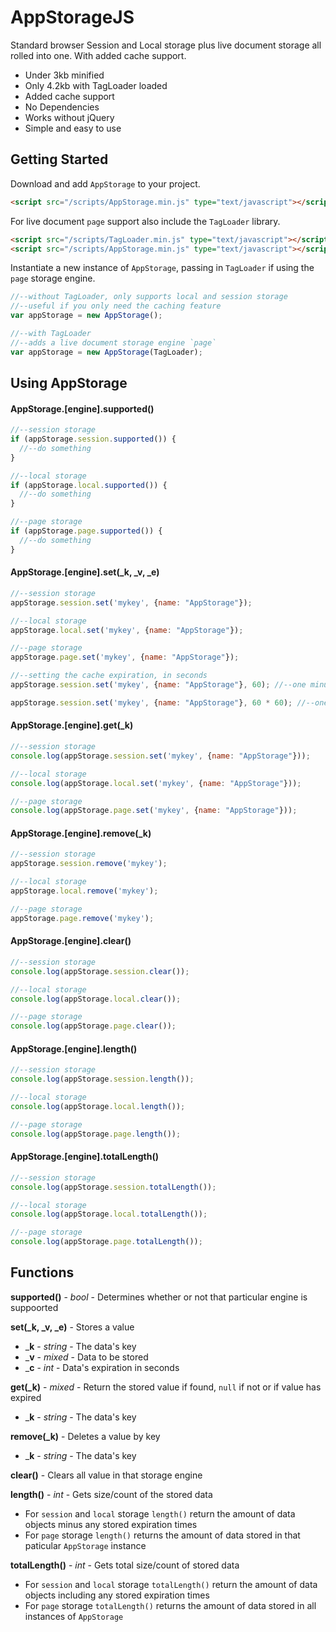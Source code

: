# AppStorageJS

Standard browser Session and Local storage plus live document storage all rolled into one. With added cache support.

* Under 3kb minified
* Only 4.2kb with TagLoader loaded
* Added cache support
* No Dependencies
* Works without jQuery
* Simple and easy to use

## Getting Started
Download and add `AppStorage` to your project.

```html
<script src="/scripts/AppStorage.min.js" type="text/javascript"></script>
```

For live document `page` support also include the `TagLoader` library.

```html
<script src="/scripts/TagLoader.min.js" type="text/javascript"></script>
<script src="/scripts/AppStorage.min.js" type="text/javascript"></script>
```

Instantiate a new instance of `AppStorage`, passing in `TagLoader` if using the `page` storage engine.

```javascript
//--without TagLoader, only supports local and session storage
//--useful if you only need the caching feature
var appStorage = new AppStorage();

//--with TagLoader
//--adds a live document storage engine `page`
var appStorage = new AppStorage(TagLoader);
```

## Using AppStorage

#### AppStorage.[engine].supported()

```javascript
//--session storage
if (appStorage.session.supported()) {
  //--do something
}

//--local storage
if (appStorage.local.supported()) {
  //--do something
}

//--page storage
if (appStorage.page.supported()) {
  //--do something
}
```

#### AppStorage.[engine].set(_k, _v, _e)

```javascript
//--session storage
appStorage.session.set('mykey', {name: "AppStorage"});

//--local storage
appStorage.local.set('mykey', {name: "AppStorage"});

//--page storage
appStorage.page.set('mykey', {name: "AppStorage"});

//--setting the cache expiration, in seconds
appStorage.session.set('mykey', {name: "AppStorage"}, 60); //--one minute

appStorage.session.set('mykey', {name: "AppStorage"}, 60 * 60); //--one hour
```

#### AppStorage.[engine].get(_k)

```javascript
//--session storage
console.log(appStorage.session.set('mykey', {name: "AppStorage"}));

//--local storage
console.log(appStorage.local.set('mykey', {name: "AppStorage"}));

//--page storage
console.log(appStorage.page.set('mykey', {name: "AppStorage"}));
```

#### AppStorage.[engine].remove(_k)

```javascript
//--session storage
appStorage.session.remove('mykey');

//--local storage
appStorage.local.remove('mykey');

//--page storage
appStorage.page.remove('mykey');
```

#### AppStorage.[engine].clear()

```javascript
//--session storage
console.log(appStorage.session.clear());

//--local storage
console.log(appStorage.local.clear());

//--page storage
console.log(appStorage.page.clear());
```

#### AppStorage.[engine].length()

```javascript
//--session storage
console.log(appStorage.session.length());

//--local storage
console.log(appStorage.local.length());

//--page storage
console.log(appStorage.page.length());
```

#### AppStorage.[engine].totalLength()

```javascript
//--session storage
console.log(appStorage.session.totalLength());

//--local storage
console.log(appStorage.local.totalLength());

//--page storage
console.log(appStorage.page.totalLength());
```

## Functions

**supported()** - *bool* - Determines whether or not that particular engine is suppoorted

**set(_k, _v, _e)** - Stores a value
  * ___k__ - *string* - The data's key
  * ___v__ - *mixed* - Data to be stored
  * ___c__ - *int* - Data's expiration in seconds

**get(_k)** - *mixed* - Return the stored value if found, `null` if not or if value has expired
  * ___k__ - *string* - The data's key

**remove(_k)** - Deletes a value by key
  * ___k__ - *string* - The data's key

**clear()** - Clears all value in that storage engine

**length()** - *int* - Gets size/count of the stored data
  * For `session` and `local` storage `length()` return the amount of data objects minus any stored expiration times
  * For `page` storage `length()` returns the amount of data stored in that paticular `AppStorage` instance

**totalLength()** - *int* - Gets total size/count of stored data
  * For `session` and `local` storage `totalLength()`  return the amount of data objects including any stored expiration times
  * For `page` storage `totalLength()`  returns the amount of data stored in all instances of `AppStorage`